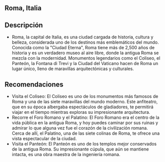 ## Roma, Italia

## Descripción
- Roma, la capital de Italia, es una ciudad cargada de historia, cultura y belleza, considerada uno de los destinos más emblemáticos del mundo. Conocida como la "Ciudad Eterna", Roma tiene más de 2,500 años de historia y es un verdadero museo al aire libre, donde la antigua Roma se mezcla con la modernidad. Monumentos legendarios como el Coliseo, el Panteón, la Fontana di Trevi y la Ciudad del Vaticano hacen de Roma un lugar único, lleno de maravillas arquitectónicas y culturales.

## Recomendaciones
- Visita el Coliseo: El Coliseo es uno de los monumentos más famosos de Roma y una de las siete maravillas del mundo moderno. Este anfiteatro, que en su época albergaba espectáculos de gladiadores, te permitirá viajar en el tiempo mientras exploras su impresionante arquitectura.
- Recorre el Foro Romano y el Palatino: El Foro Romano era el centro de la vida pública en la antigua Roma, y hoy puedes caminar por sus ruinas y admirar lo que alguna vez fue el corazón de la civilización romana. Cerca de allí, el Palatino, una de las siete colinas de Roma, te ofrece una vista espectacular de la ciudad.
- Visita el Panteón: El Panteón es uno de los templos mejor conservados de la antigua Roma. Su impresionante cúpula, que aún se mantiene intacta, es una obra maestra de la ingeniería romana.